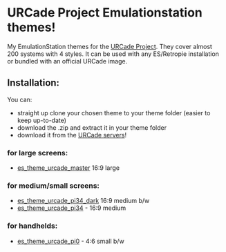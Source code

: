 # URCade Project Emulationstation themes!
My EmulationStation themes for the [URCade Project](https://solidserverbr.ddns.net/urcade/). They cover almost 200 systems with 4 styles.
It can be used with any ES/Retropie installation or bundled with an official URCade image. 

## Installation:
You can:
- straight up clone your chosen theme to your theme folder (easier to keep up-to-date)
- download the .zip and extract it in your theme folder
- download it from the [URCade servers](https://tarsogalvao.ddns.net/urcade-files/)!

### for large screens:
- [es_theme_urcade_master](https://github.com/surtarso/es-theme-urcade/tree/main/es_theme_urcade_master) 16:9 large
### for medium/small screens:
- [es_theme_urcade_pi34_dark](https://github.com/surtarso/es-theme-urcade/tree/main/es_theme_urcade_pi34_dark) 16:9 medium b/w
- [es_theme_urcade_pi34](https://github.com/surtarso/es-theme-urcade/tree/main/es_theme_urcade_pi34) - 16:9 medium
### for handhelds:
- [es_theme_urcade_pi0](https://github.com/surtarso/es-theme-urcade/tree/main/es_theme_urcade_pi0) - 4:6 small b/w
